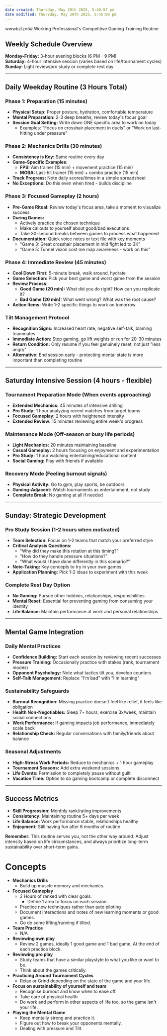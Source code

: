 ```yaml
---
date created: Thursday, May 29th 2025, 5:40:57 pm
date modified: Thursday, May 29th 2025, 5:45:09 pm
---
```

wwwbz\zn5# Working Professional's Competitive Gaming Training Routine

## **Weekly Schedule Overview**

**Monday-Friday:** 3-hour evening blocks (6 PM - 9 PM)  
**Saturday:** 4-hour intensive session (varies based on life/tournament cycles)  
**Sunday:** Light review/pro study or complete rest day

---

## **Daily Weekday Routine (3 Hours Total)**

### **Phase 1: Preparation (15 minutes)**

- **Physical Setup:** Proper posture, hydration, comfortable temperature
- **Mental Preparation:** 2-3 deep breaths, review today's focus goal
- **Session Goal Setting:** Write down ONE specific area to work on today
    - Examples: "Focus on crosshair placement in duels" or "Work on last-hitting under pressure"

### **Phase 2: Mechanics Drills (30 minutes)**

- **Consistency is Key:** Same routine every day
- **Game-Specific Examples:**
    - **FPS:** Aim trainer (15 min) + movement practice (15 min)
    - **MOBA:** Last-hit trainer (15 min) + combo practice (15 min)
- **Track Progress:** Note daily scores/times in a simple spreadsheet
- **No Exceptions:** Do this even when tired - builds discipline

### **Phase 3: Focused Gameplay (2 hours)**

- **Pre-Game Ritual:** Review today's focus area, take a moment to visualize success
- **During Games:**
    - Actively practice the chosen technique
    - Make callouts to yourself about good/bad executions
    - Take 30-second breaks between games to process what happened
- **Documentation:** Quick voice notes or text file with key moments
    - "Game 3: Great crosshair placement in mid fight led to 3K"
    - "Game 5: Tunnel vision cost me map awareness - work on this"

### **Phase 4: Immediate Review (45 minutes)**

- **Cool Down First:** 5-minute break, walk around, hydrate
- **Game Selection:** Pick your best game and worst game from the session
- **Review Process:**
    - **Good Game (20 min):** What did you do right? How can you replicate it?
    - **Bad Game (20 min):** What went wrong? What was the root cause?
- **Action Items:** Write 1-2 specific things to work on tomorrow

### **Tilt Management Protocol**

- **Recognition Signs:** Increased heart rate, negative self-talk, blaming teammates
- **Immediate Action:** Stop gaming, go lift weights or run for 20-30 minutes
- **Return Condition:** Only resume if you feel genuinely reset, not just "less angry"
- **Alternative:** End session early - protecting mental state is more important than completing routine

---

## **Saturday Intensive Session (4 hours - flexible)**

### **Tournament Preparation Mode** (When events approaching)

- **Extended Mechanics:** 45 minutes of intensive drilling
- **Pro Study:** 1 hour analyzing recent matches from target teams
- **Focused Gameplay:** 2 hours with heightened intensity
- **Extended Review:** 15 minutes reviewing entire week's progress

### **Maintenance Mode** (Off-season or busy life periods)

- **Light Mechanics:** 20 minutes maintaining baseline
- **Casual Gameplay:** 2 hours focusing on enjoyment and experimentation
- **Pro Study:** 1 hour watching entertaining/educational content
- **Social Gaming:** Play with friends if available

### **Recovery Mode** (Feeling burnout signals)

- **Physical Activity:** Go to gym, play sports, be outdoors
- **Gaming-Adjacent:** Watch tournaments as entertainment, not study
- **Complete Break:** No gaming at all if needed

---

## **Sunday: Strategic Development**

### **Pro Study Session (1-2 hours when motivated)**

- **Team Selection:** Focus on 1-2 teams that match your preferred style
- **Critical Analysis Questions:**
    - "Why did they make this rotation at this timing?"
    - "How do they handle pressure situations?"
    - "What would I have done differently in this scenario?"
- **Note-Taking:** Key concepts to try in your own games
- **Application Planning:** Pick 1-2 ideas to experiment with this week

### **Complete Rest Day Option**

- **No Gaming:** Pursue other hobbies, relationships, responsibilities
- **Mental Reset:** Essential for preventing gaming from consuming your identity
- **Life Balance:** Maintain performance at work and personal relationships

---

## **Mental Game Integration**

### **Daily Mental Practices**

- **Confidence Building:** Start each session by reviewing recent successes
- **Pressure Training:** Occasionally practice with stakes (rank, tournament modes)
- **Opponent Psychology:** Note what tactics tilt you, develop counters
- **Self-Talk Management:** Replace "I'm bad" with "I'm learning"

### **Sustainability Safeguards**

- **Burnout Recognition:** Missing practice doesn't feel like relief, it feels like obligation
- **Health Non-Negotiables:** Sleep 7+ hours, exercise 3x/week, maintain social connections
- **Work Performance:** If gaming impacts job performance, immediately scale back
- **Relationship Check:** Regular conversations with family/friends about balance

### **Seasonal Adjustments**

- **High-Stress Work Periods:** Reduce to mechanics + 1 hour gameplay
- **Tournament Seasons:** Add extra weekend sessions
- **Life Events:** Permission to completely pause without guilt
- **Vacation Time:** Option to do gaming bootcamp or complete disconnect

---

## **Success Metrics**

- **Skill Progression:** Monthly rank/rating improvements
- **Consistency:** Maintaining routine 5+ days per week
- **Life Balance:** Work performance stable, relationships healthy
- **Enjoyment:** Still having fun after 6 months of routine

**Remember:** This routine serves you, not the other way around. Adjust intensity based on life circumstances, and always prioritize long-term sustainability over short-term gains.



# Concepts

- **Mechanics Drills**
	- Build up muscle memory and mechanics.
- **Focused Gameplay**
	- 2 Hours of ranked with clear goals.
		- Define 1 area to focus on each session.
	- Practice new techniques rather than auto piloting
	- Document interactions and notes of new learning moments or good games.
	- Go do some lifting/running if tilted.
- **Team Practice**
	- N/A
- **Reviewing own play**
	- Review 2 games, ideally 1 good game and 1 bad game. At the end of each practice block.
- **Reviewing pro play**
	- Study teams that have a similar playstyle to what you like or want to be.
	- Think about the games critically.
- **Practicing Around Tournament Cycles**
	- Relax or Grind depending on the state of the game and your life.
- **Focus on sustainability of yourself and team**
	- Recognise burnout and know when to ease off.
	- Take care of physical health
	- Do work and perform in other aspects of life too, so the game isn't your life.
- **Playing the Mental Game**
	- Keep mentally strong and practice it.
	- Figure out how to break your opponents mentally.
	- Dealing with pressure and Tilt.
